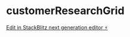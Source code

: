 # customerResearchGrid

[Edit in StackBlitz next generation editor ⚡️](https://stackblitz.com/~/github.com/ZixuanW46/customerResearchGrid)
